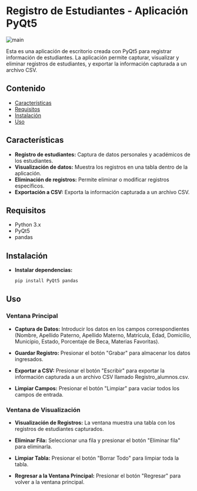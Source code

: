 # Registro de Estudiantes - Aplicación PyQt5
![main](https://github.com/SteveGongoraL/Captura-de-alumnos/assets/55302658/2d506601-159e-4fc8-8667-a0b2790ff808)

Esta es una aplicación de escritorio creada con PyQt5 para registrar información de estudiantes. La aplicación permite capturar, visualizar y eliminar registros de estudiantes, y exportar la información capturada a un archivo CSV.

## Contenido
- [Características](#características)
- [Requisitos](#requisitos)
- [Instalación](#instalación)
- [Uso](#uso)

## Características
- **Registro de estudiantes:** Captura de datos personales y académicos de los estudiantes.
- **Visualización de datos:** Muestra los registros en una tabla dentro de la aplicación.
- **Eliminación de registros:** Permite eliminar o modificar registros específicos.
- **Exportación a CSV:** Exporta la información capturada a un archivo CSV.

## Requisitos
- Python 3.x
- PyQt5
- pandas

## Instalación

- **Instalar dependencias:**

   ```bash
   pip install PyQt5 pandas
    ```

## Uso

### Ventana Principal

- **Captura de Datos:**
  Introducir los datos en los campos correspondientes (Nombre, Apellido Paterno, Apellido Materno, Matrícula, Edad, Domicilio, Municipio, Estado, Porcentaje de Beca, Materias Favoritas).

- **Guardar Registro:**
  Presionar el botón "Grabar" para almacenar los datos ingresados.

- **Exportar a CSV:**
  Presionar el botón "Escribir" para exportar la información capturada a un archivo CSV llamado Registro_alumnos.csv.

- **Limpiar Campos:**
  Presionar el botón "Limpiar" para vaciar todos los campos de entrada.

### Ventana de Visualización

- **Visualización de Registros:**
  La ventana muestra una tabla con los registros de estudiantes capturados.

- **Eliminar Fila:**
  Seleccionar una fila y presionar el botón "Eliminar fila" para eliminarla.

- **Limpiar Tabla:**
  Presionar el botón "Borrar Todo" para limpiar toda la tabla.

- **Regresar a la Ventana Principal:**
  Presionar el botón "Regresar" para volver a la ventana principal.

